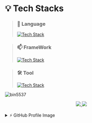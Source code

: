 # 💡 Tech Stacks

> ### 🌟 Language <br>
> [![Tech Stack](https://skillicons.dev/icons?i=html,css,sass,less,js,php,lua)](https://github.com/bin5537)<br>

> ### 📫 FrameWork <br>
> [![Tech Stack](https://skillicons.dev/icons?i=jquery,nodejs,electron,react)](https://github.com/bin5537)<br>

> ### 🛠️ Tool <br>
> [![Tech Stack](https://skillicons.dev/icons?i=windows,vscode,figma,xd,ps)](https://github.com/bin5537)
<p align="left"><img src="https://komarev.com/ghpvc/?username=bin5537&label=Profile%20views&color=0e75b6&style=flat" alt="bin5537" /> </p>

<div align="center">
   <a href="https://github.com/bin5537">
      <img src="https://github-readme-stats.vercel.app/api/top-langs/?username=bin5537&layout=donut&show_icons=true&theme=material-palenight&hide_border=true&bg_color=20232a&icon_color=58A6FF&text_color=fff&title_color=58A6FF" width=39.4% />
   </a>
   <a href="https://github.com/bin5537">
   <img src="https://github-readme-stats.vercel.app/api?username=bin5537&show_icons=true&theme=material-palenight&hide_border=true&bg_color=20232a&icon_color=58A6FF&text_color=fff&title_color=58A6FF" width=58% />
   </a>
</div>

<br>

<details>
   <summary>⚡ GitHub Profile Image</summary>
   <br>
   <a>
      <img src="./profile-3d-contrib/profile-night-rainbow.svg" alt="Profile Image">
   </a>
</details>
